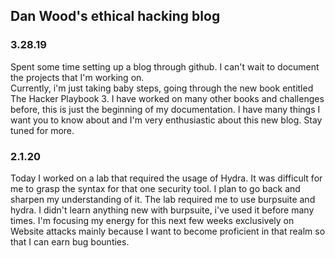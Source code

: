 ## Dan Wood's ethical hacking blog

<script src="https://www.hackthebox.eu/badge/25904"></script>

### 3.28.19

Spent some time setting up a blog through github.   I can't wait to document the projects that I'm working on.  
Currently, i'm just taking baby steps, going through the new book entitled The Hacker Playbook 3.  I have worked on many other books and challenges before, this is just the beginning of my documentation.
I have many things I want you to know about and I'm very enthusiastic about this new blog.  Stay tuned for more.

### 2.1.20

  Today I worked on a lab that required the usage of Hydra.  It was difficult for me to grasp the syntax for that one security tool.  I plan to go back and sharpen my understanding of it.  The lab required me to use burpsuite and hydra. I didn't learn anything new with burpsuite, i've used it before many times. I'm focusing my energy for this next few weeks exclusively on Website attacks mainly because I want to become proficient in that realm so that I can earn bug bounties. 












